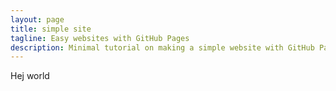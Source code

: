 ```yaml
---
layout: page
title: simple site
tagline: Easy websites with GitHub Pages
description: Minimal tutorial on making a simple website with GitHub Pages
---
```

Hej world
